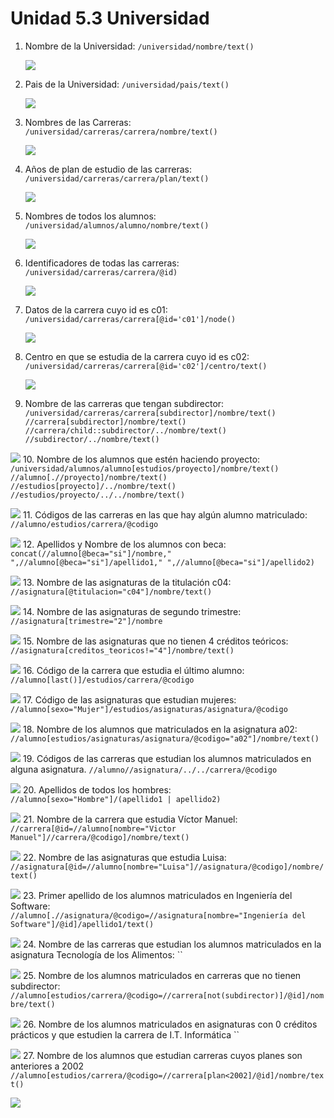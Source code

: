 # Unidad 5.3 Universidad

1. Nombre de la Universidad:
   `/universidad/nombre/text()`

   ![](images/1.PNG) 
2. Pais de la Universidad:
   `/universidad/pais/text()`

   ![](images/2.PNG) 
3. Nombres de las Carreras:
   `/universidad/carreras/carrera/nombre/text()`

   ![](images/3.PNG) 
4. Años de plan de estudio de las carreras:
   `/universidad/carreras/carrera/plan/text()`

   ![](images/4.PNG) 
5. Nombres de todos los alumnos:
   `/universidad/alumnos/alumno/nombre/text()`

   ![](images/5.PNG) 
6. Identificadores de todas las carreras:
   `/universidad/carreras/carrera/@id)`

   ![](images/6.PNG) 
7. Datos de la carrera cuyo id es c01:
   `/universidad/carreras/carrera[@id='c01']/node()`

   ![](images/7.PNG) 
8. Centro en que se estudia de la carrera cuyo id es c02:
   `/universidad/carreras/carrera[@id='c02']/centro/text()`

   ![](images/8.PNG) 
9.  Nombre de las carreras que tengan subdirector:
    `/universidad/carreras/carrera[subdirector]/nombre/text()`
    `//carrera[subdirector]/nombre/text()`
    `//carrera/child::subdirector/../nombre/text()`
    `//subdirector/../nombre/text()`

   ![](images/9.PNG)
10. Nombre de los alumnos que estén haciendo proyecto:
   `/universidad/alumnos/alumno[estudios/proyecto]/nombre/text()`
   `//alumno[.//proyecto]/nombre/text()`
   `//estudios[proyecto]/../nombre/text()`
   `//estudios/proyecto/../../nombre/text()`

   ![](images/10.PNG) 
11. Códigos de las carreras en las que hay algún alumno matriculado:
    `//alumno/estudios/carrera/@codigo`

   ![](images/11.PNG)
12. Apellidos y Nombre de los alumnos con beca:
    `concat(//alumno[@beca="si"]/nombre," ",//alumno[@beca="si"]/apellido1," ",//alumno[@beca="si"]/apellido2)`

   ![](images/12.PNG)
13. Nombre de las asignaturas de la titulación c04:
    `//asignatura[@titulacion="c04"]/nombre/text()`

   ![](images/13.PNG)
14. Nombre de las asignaturas de segundo trimestre:
    `//asignatura[trimestre="2"]/nombre`

   ![](images/14.PNG)
15. Nombre de las asignaturas que no tienen 4 créditos teóricos:
    `//asignatura[creditos_teoricos!="4"]/nombre/text()`

   ![](images/15.PNG)
16. Código de la carrera que estudia el último alumno:
    `//alumno[last()]/estudios/carrera/@codigo`

   ![](images/16.PNG)
17. Código de las asignaturas que estudian mujeres:
    `//alumno[sexo="Mujer"]/estudios/asignaturas/asignatura/@codigo`

   ![](images/17.PNG)
18. Nombre de los alumnos que matriculados en la asignatura a02:
    `//alumno[estudios/asignaturas/asignatura/@codigo="a02"]/nombre/text()`

   ![](images/18.PNG)
19. Códigos de las carreras que estudian los alumnos matriculados en alguna asignatura.
    `//alumno//asignatura/../../carrera/@codigo`

   ![](images/19.PNG)
20. Apellidos de todos los hombres:
    `//alumno[sexo="Hombre"]/(apellido1 | apellido2)`

   ![](images/20.PNG)
21. Nombre de la carrera que estudia Víctor Manuel:
    `//carrera[@id=//alumno[nombre="Victor Manuel"]//carrera/@codigo]/nombre/text()`

   ![](images/21.PNG)
22. Nombre de las asignaturas que estudia Luisa:
    `//asignatura[@id=//alumno[nombre="Luisa"]//asignatura/@codigo]/nombre/text()`

   ![](images/22.PNG)
23. Primer apellido de los alumnos matriculados en Ingeniería del Software:
    `//alumno[.//asignatura/@codigo=//asignatura[nombre="Ingeniería del Software"]/@id]/apellido1/text()`

   ![](images/23.PNG)
24. Nombre de las carreras que estudian los alumnos matriculados en la asignatura Tecnología de los Alimentos:
    ``

   ![](images/24.PNG)
25. Nombre de los alumnos matriculados en carreras que no tienen subdirector:
    `//alumno[estudios/carrera/@codigo=//carrera[not(subdirector)]/@id]/nombre/text()`

   ![](images/25.PNG)
26. Nombre de los alumnos matriculados en asignaturas con 0 créditos prácticos y que estudien la carrera de I.T. Informática
    ``

   ![](images/26.PNG)
27.  Nombre de los alumnos que estudian carreras cuyos planes son anteriores a 2002
    `//alumno[estudios/carrera/@codigo=//carrera[plan<2002]/@id]/nombre/text()`

   ![](images/27.PNG)
